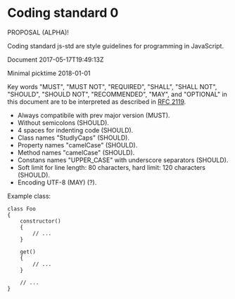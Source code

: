Coding standard 0
=================

PROPOSAL (ALPHA)!

Coding standard js-std are style guidelines for programming in JavaScript.

Document 2017-05-17T19:49:13Z

Minimal picktime 2018-01-01

Key words "MUST", "MUST NOT", "REQUIRED", "SHALL", "SHALL NOT",
"SHOULD", "SHOULD NOT", "RECOMMENDED",  "MAY", and "OPTIONAL"
in this document are to be interpreted as described in [RFC 2119][RFC 2119].

[RFC 2119]: http://www.ietf.org/rfc/rfc2119.txt

- Always compatibile with prev major version (MUST).
- Without semicolons (SHOULD).
- 4 spaces for indenting code (SHOULD).
- Class names "StudlyCaps" (SHOULD).
- Property names "camelCase" (SHOULD).
- Method names "camelCase" (SHOULD).
- Constans names "UPPER_CASE" with underscore separators (SHOULD).
- Soft limit for line length: 80 characters, hard limit: 120 characters (SHOULD).
- Encoding UTF-8 (MAY) (?).

Example class:

    class Foo
    {
        constructor()
        {
            // ...
        }

        get()
        {
            // ...
        }

        // ...
    }

